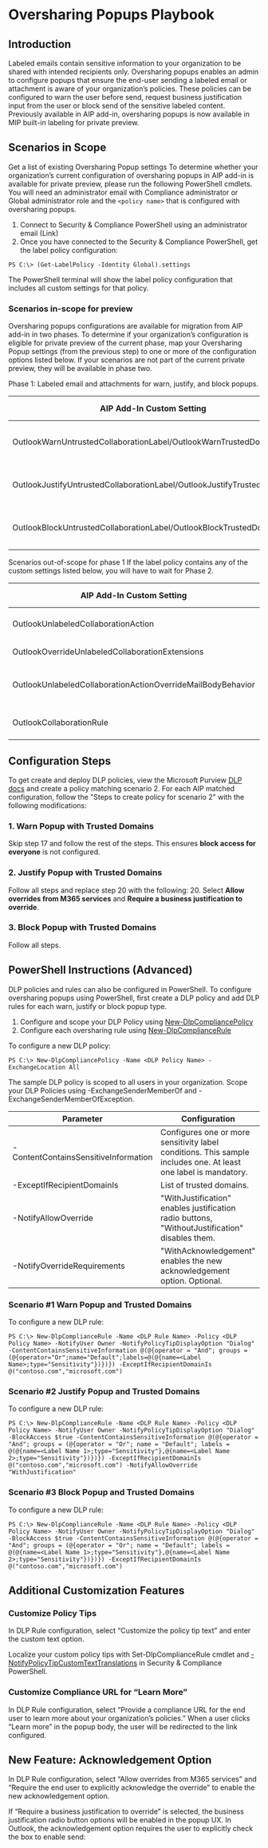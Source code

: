 # Oversharing Popups Playbook

## Introduction

Labeled emails contain sensitive information to your organization to be shared with intended recipients only. Oversharing popups enables an admin to configure popups that ensure the end-user sending a labeled email or attachment is aware of your organization’s policies. These policies can be configured to warn the user before send, request business justification input from the user or block send of the sensitive labeled content. Previously available in AIP add-in, oversharing popups is now available in MIP built-in labeling for private preview.

## Scenarios in Scope

Get a list of existing Oversharing Popup settings
To determine whether your organization’s current configuration of oversharing popups in AIP add-in is available for private preview, please run the following PowerShell cmdlets. You will need an administrator email with Compliance administrator or Global administrator role and the `<policy name>` that is configured with oversharing popups.
1.	Connect to Security & Compliance PowerShell using an administrator email (Link)
2.	Once you have connected to the Security & Compliance PowerShell, get the label policy configuration:

```PS C:\> (Get-LabelPolicy -Identity Global).settings```

The PowerShell terminal will show the label policy configuration that includes all custom settings for that policy.

### Scenarios in-scope for preview

Oversharing popups configurations are available for migration from AIP add-in in two phases. To determine if your organization’s configuration is eligible for private preview of the current phase, map your Oversharing Popup settings (from the previous step) to one or more of the configuration options listed below. If your scenarios are not part of the current private preview, they will be available in phase two.

Phase 1: Labeled email and attachments for warn, justify, and block popups.

|AIP Add-In Custom Setting|Configuration Scenario|
|------------------|------------------|
|OutlookWarnUntrustedCollaborationLabel/OutlookWarnTrustedDomains|#1 Warn Popup and Trusted Domains|
|OutlookJustifyUntrustedCollaborationLabel/OutlookJustifyTrustedDomains|#2 Justify Popup and Trusted Domains|
|OutlookBlockUntrustedCollaborationLabel/OutlookBlockTrustedDomains|#3 Block Popup and Trusted Domains|

Scenarios out-of-scope for phase 1
If the label policy contains any of the custom settings listed below, you will have to wait for Phase 2.

|AIP Add-In Custom Setting|Configuration Scenario|
|------------------|------------------|
|OutlookUnlabeledCollaborationAction|Unlabeled emails and attachments|
|OutlookOverrideUnlabeledCollaborationExtensions|File extension allow list|
|OutlookUnlabeledCollaborationActionOverrideMailBodyBehavior|Unlabeled emails without attachments|
|OutlookCollaborationRule|Customized popup messages|

## Configuration Steps

To get create and deploy DLP policies, view the Microsoft Purview [DLP docs](https://learn.microsoft.com/en-us/microsoft-365/compliance/dlp-create-deploy-policy?view=o365-worldwide#scenario-2-show-policy-tip-as-oversharing-popup-preview) and create a policy matching scenario 2. For each AIP matched configuration, follow the "Steps to create policy for scenario 2" with the following modifications:

### 1. Warn Popup with Trusted Domains

Skip step 17 and follow the rest of the steps.
This ensures **block access for everyone** is not configured.

### 2. Justify Popup with Trusted Domains

Follow all steps and replace step 20 with the following:
20. Select **Allow overrides from M365 services** and **Require a business justification to override**.

### 3. Block Popup with Trusted Domains

Follow all steps.

## PowerShell Instructions (Advanced)

DLP policies and rules can also be configured in PowerShell. To configure oversharing popups using PowerShell, first create a DLP policy and add DLP rules for each warn, justify or block popup type.
1.	Configure and scope your DLP Policy using [New-DlpCompliancePolicy](https://learn.microsoft.com/powershell/module/exchange/new-dlpcompliancepolicy?view=exchange-ps#-exchangelocation)
2.	Configure each oversharing rule using [New-DlpComplianceRule](https://learn.microsoft.com/powershell/module/exchange/new-dlpcompliancerule?view=exchange-ps)

To configure a new DLP policy:

```PS C:\> New-DlpCompliancePolicy -Name <DLP Policy Name> -ExchangeLocation All```

The sample DLP policy is scoped to all users in your organization. Scope your DLP Policies using -ExchangeSenderMemberOf and -ExchangeSenderMemberOfException.

|Parameter|Configuration|
|-----------------|-----------------|
|-ContentContainsSensitiveInformation|Configures one or more sensitivity label conditions. This sample includes one. At least one label is mandatory.|
|-ExceptIfRecipientDomainIs|List of trusted domains.|
|-NotifyAllowOverride|"WithJustification" enables justification radio buttons, "WithoutJustification" disables them.|
|-NotifyOverrideRequirements|"WithAcknowledgement" enables the new acknowledgement option. Optional.|

### Scenario #1 Warn Popup and Trusted Domains

To configure a new DLP rule:

```PS C:\> New-DlpComplianceRule -Name <DLP Rule Name> -Policy <DLP Policy Name> -NotifyUser Owner -NotifyPolicyTipDisplayOption "Dialog" -ContentContainsSensitiveInformation @(@{operator = "And"; groups = (@{operator="Or";name="Default";labels=@(@{name=<Label Name>;type="Sensitivity"})})}) -ExceptIfRecipientDomainIs @("contoso.com","microsoft.com")```

### Scenario #2 Justify Popup and Trusted Domains

To configure a new DLP rule:

```PS C:\> New-DlpComplianceRule -Name <DLP Rule Name> -Policy <DLP Policy Name> -NotifyUser Owner -NotifyPolicyTipDisplayOption "Dialog" -BlockAccess $true -ContentContainsSensitiveInformation @(@{operator = "And"; groups = (@{operator = "Or"; name = "Default"; labels = @(@{name=<Label Name 1>;type="Sensitivity"},@{name=<Label Name 2>;type="Sensitivity"})})}) -ExceptIfRecipientDomainIs @("contoso.com","microsoft.com") -NotifyAllowOverride "WithJustification"```

### Scenario #3 Block Popup and Trusted Domains

To configure a new DLP rule:

```PS C:\> New-DlpComplianceRule -Name <DLP Rule Name> -Policy <DLP Policy Name> -NotifyUser Owner -NotifyPolicyTipDisplayOption "Dialog" -BlockAccess $true -ContentContainsSensitiveInformation @(@{operator = "And"; groups = (@{operator = "Or"; name = "Default"; labels = @(@{name=<Label Name 1>;type="Sensitivity"},@{name=<Label Name 2>;type="Sensitivity"})})}) -ExceptIfRecipientDomainIs @("contoso.com","microsoft.com")```

## Additional Customization Features

### Customize Policy Tips

In DLP Rule configuration, select “Customize the policy tip text” and enter the custom text option.

Localize your custom policy tips with Set-DlpComplianceRule cmdlet and [-NotifyPolicyTipCustomTextTranslations](https://learn.microsoft.com/powershell/module/exchange/new-dlpcompliancerule#-notifypolicytipcustomtexttranslations) in Security & Compliance PowerShell.

### Customize Compliance URL for “Learn More”

In DLP Rule configuration, select “Provide a compliance URL for the end user to learn more about your organization’s policies.”
When a user clicks “Learn more” in the popup body, the user will be redirected to the link configured.

## New Feature: Acknowledgement Option

In DLP Rule configuration, select “Allow overrides from M365 services” and “Require the end user to explicitly acknowledge the override” to enable the new acknowledgement option. 

If “Require a business justification to override” is selected, the business justification radio button options will be enabled in the popup UX.
In Outlook, the acknowledgement option requires the user to explicitly check the box to enable send:
